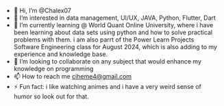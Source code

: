 - 👋 Hi, I’m @Chalex07
- 👀 I’m interested in data management, UI/UX, JAVA, Python, Flutter, Dart
- 🌱 I’m currently learning @ World Quant Online University, where i have been learning about data sets using python and how to solve practical problems with them. i am also parrt of the Power Learn Projects Software Engineering class for August 2024, which is also adding to my experience and knowledge base.
- 💞️ I’m looking to collaborate on any subject that would enhance my knowledge on programming
- 📫 How to reach me ciheme4@gmail.com
- ⚡ Fun fact: i like watching animes and i have a very weird sense of humor so look out for that.

<!---
Chalex07/Chalex07 is a ✨ special ✨ repository because its `README.md` (this file) appears on your GitHub profile.
You can click the Preview link to take a look at your changes.
--->
